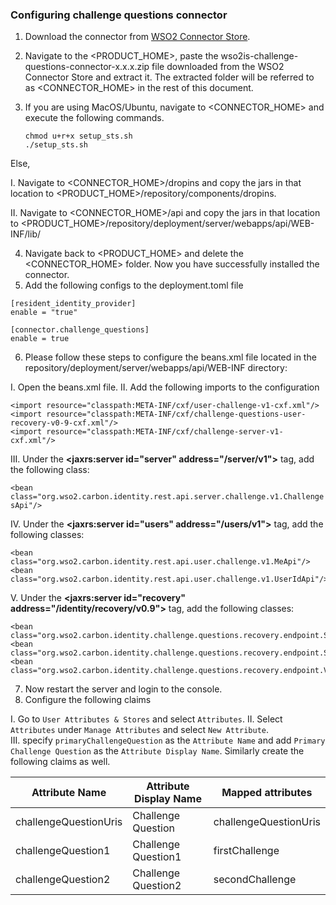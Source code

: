 ### **Configuring challenge questions connector**

1. Download the connector from [WSO2 Connector Store](https://store.wso2.com/store/assets/isconnector/list).
2. Navigate to the <PRODUCT_HOME>, paste the wso2is-challenge-questions-connector-x.x.x.zip file downloaded from the WSO2 Connector Store and extract it. The extracted folder will be referred to as <CONNECTOR_HOME> in the rest of this document.
3. If you are using MacOS/Ubuntu, navigate to <CONNECTOR_HOME> and execute the following commands.

    ```
    chmod u+r+x setup_sts.sh
    ./setup_sts.sh
    ```
   
Else,

I. Navigate to <CONNECTOR_HOME>/dropins and copy the jars in that location to <PRODUCT_HOME>/repository/components/dropins.

II. Navigate to <CONNECTOR_HOME>/api and copy the jars in that location to <PRODUCT_HOME>/repository/deployment/server/webapps/api/WEB-INF/lib/

4. Navigate back to <PRODUCT_HOME> and delete the <CONNECTOR_HOME> folder. Now you have successfully installed the connector.
5. Add the following configs to the deployment.toml file

```
[resident_identity_provider]
enable = "true"

[connector.challenge_questions]
enable = true
```

6. Please follow these steps to configure the beans.xml file located in the repository/deployment/server/webapps/api/WEB-INF directory:

I. Open the beans.xml file.
II. Add the following imports to the configuration

```
<import resource="classpath:META-INF/cxf/user-challenge-v1-cxf.xml"/>
<import resource="classpath:META-INF/cxf/challenge-questions-user-recovery-v0-9-cxf.xml"/>
<import resource="classpath:META-INF/cxf/challenge-server-v1-cxf.xml"/>
```

III. Under the **<jaxrs:server id="server" address="/server/v1">** tag, add the following class:

`<bean class="org.wso2.carbon.identity.rest.api.server.challenge.v1.ChallengesApi"/>
`

IV. Under the **<jaxrs:server id="users" address="/users/v1">** tag, add the following classes:

```
<bean class="org.wso2.carbon.identity.rest.api.user.challenge.v1.MeApi"/>
<bean class="org.wso2.carbon.identity.rest.api.user.challenge.v1.UserIdApi"/>
```

V. Under the **<jaxrs:server id="recovery" address="/identity/recovery/v0.9">** tag, add the following classes:

```
<bean class="org.wso2.carbon.identity.challenge.questions.recovery.endpoint.SecurityQuestionApi"/>
<bean class="org.wso2.carbon.identity.challenge.questions.recovery.endpoint.SecurityQuestionsApi"/>
<bean class="org.wso2.carbon.identity.challenge.questions.recovery.endpoint.ValidateAnswerApi"/>
```
7. Now restart the server and login to the console.
8. Configure the following claims

I. Go to `User Attributes & Stores` and select `Attributes`.
II. Select `Attributes` under `Manage Attributes` and select `New Attribute`.  
III. specify `primaryChallengeQuestion` as the `Attribute Name` and add `Primary Challenge Question` as the `Attribute Display Name`.
Similarly create the following claims as well.

| Attribute Name        | Attribute Display Name | Mapped attributes |
|-----------------------|------------------------|-------------------|
| challengeQuestionUris | Challenge Question | challengeQuestionUris|
| challengeQuestion1 | Challenge Question1 | firstChallenge|
| challengeQuestion2 | Challenge Question2 | secondChallenge|
